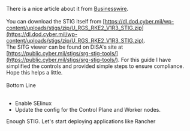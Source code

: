 There is a nice article about it from [Businesswire](https://www.businesswire.com/news/home/20221101005546/en/DISA-Validates-Rancher-Government-Solutions%E2%80%99-Kubernetes-Distribution-RKE2-Security-Technical-Implementation-Guide).
<br>
<br>
You can download the STIG itself from [https://dl.dod.cyber.mil/wp-content/uploads/stigs/zip/U_RGS_RKE2_V1R3_STIG.zip](https://dl.dod.cyber.mil/wp-content/uploads/stigs/zip/U_RGS_RKE2_V1R3_STIG.zip).   
The SITG viewer can be found on DISA's site at [https://public.cyber.mil/stigs/srg-stig-tools/](https://public.cyber.mil/stigs/srg-stig-tools/). For this guide I have simplified the controls and provided simple steps to ensure compliance. Hope this helps a little.
<br>
<br>
Bottom Line
<br>
<br>
* Enable SElinux
* Update the config for the Control Plane and Worker nodes.

Enough STIG. Let's start deploying applications like Rancher